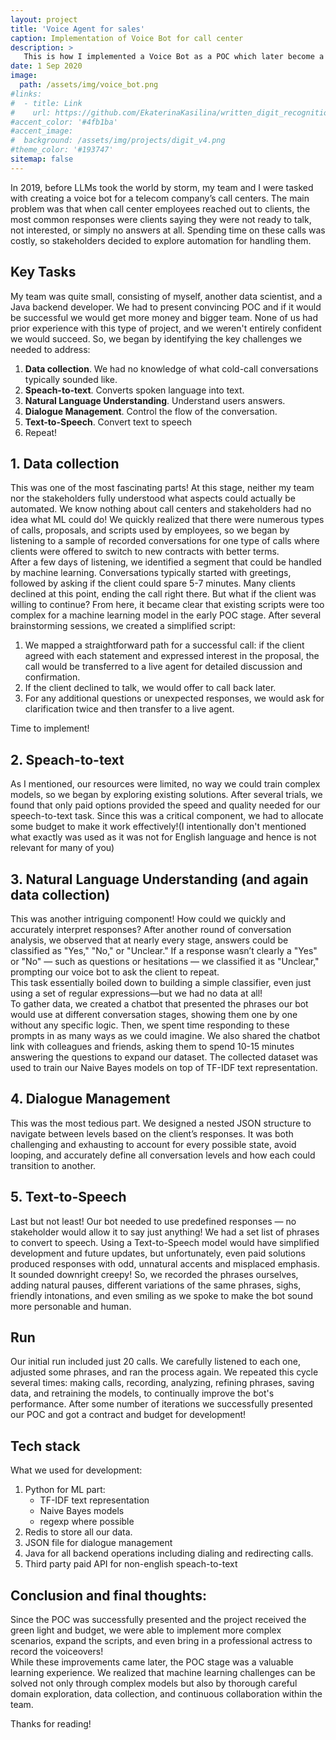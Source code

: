 ```yaml
---
layout: project
title: 'Voice Agent for sales'
caption: Implementation of Voice Bot for call center
description: >
   This is how I implemented a Voice Bot as a POC which later become a successful project
date: 1 Sep 2020
image: 
  path: /assets/img/voice_bot.png
#links:
#  - title: Link
#    url: https://github.com/EkaterinaKasilina/written_digit_recognition?tab=readme-ov-file
#accent_color: '#4fb1ba'
#accent_image:
#  background: /assets/img/projects/digit_v4.png
#theme_color: '#193747'
sitemap: false
---
```


In 2019, before LLMs took the world by storm, my team and I were tasked with creating a 
voice bot for a telecom company’s call centers. 
The main problem was that when call center employees reached out to clients, the most common responses 
were clients saying they were not ready to talk, not interested, or simply no answers at all. 
Spending time on these calls was costly, so stakeholders decided to explore automation for handling them.

## Key Tasks 
My team was quite small, consisting of myself, another data scientist, and a Java backend developer. We had to
present convincing POC and if it would be successful we would get more money and bigger team. 
None of us had prior experience with this type of project, and we weren't entirely confident we would succeed. 
So, we began by identifying the key challenges we needed to address:

1. **Data collection**. We had no knowledge of what cold-call conversations typically sounded like. 
2. **Speach-to-text**. Converts spoken language into text.
3. **Natural Language Understanding**. Understand users answers.
4. **Dialogue Management**. Control the flow of the conversation.
5. **Text-to-Speech**. Convert text to speech
6. Repeat!

## 1. Data collection
This was one of the most fascinating parts! 
At this stage, neither my team nor the stakeholders fully understood what aspects could actually be automated. 
We know nothing about call centers and stakeholders had no idea what ML could do!
We quickly realized that there were numerous types of calls, proposals, and scripts used by employees, 
so we began by listening to a sample of recorded conversations for one type of calls where clients were offered to switch to new contracts 
with better terms.   
After a few days of listening, we identified a segment that could be handled by machine learning. 
Conversations typically started with greetings, followed by asking if the client could spare 5-7 minutes. 
Many clients declined at this point, ending the call right there. But what if the client was willing to continue?
From here, it became clear that existing scripts were too complex for a machine learning model in the early POC stage.
After several brainstorming sessions, we created a simplified script:

1. We mapped a straightforward path for a successful call: if the client agreed with each statement and expressed interest in the proposal, the call would be transferred to a live agent for detailed discussion and confirmation.
2. If the client declined to talk, we would offer to call back later.
3. For any additional questions or unexpected responses, we would ask for clarification twice and then transfer to a live agent.
  
Time to implement! 

## 2. Speach-to-text
As I mentioned, our resources were limited, no way we could train complex models, so we began by exploring existing solutions.
After several trials, we found that only paid options provided the speed and quality needed for 
our speech-to-text task. Since this was a critical component, we had to allocate some budget to 
make it work effectively!(I intentionally don't mentioned what exactly was used as it was not for English language and hence is not relevant for many of you)


## 3. Natural Language Understanding (and again data collection)
This was another intriguing component! How could we quickly and accurately interpret responses? After another round of conversation analysis,
we observed that at nearly every stage, answers could be classified as "Yes," "No," or "Unclear." 
If a response wasn’t clearly a "Yes" or "No" — such as questions or hesitations — we classified it as "Unclear," 
prompting our voice bot to ask the client to repeat.  
This task essentially boiled down to building a simple classifier, even just using a set of regular 
expressions—but we had no data at all!  
To gather data, we created a chatbot that presented the phrases our 
bot would use at different conversation stages, showing them one by one without any specific logic. 
Then, we spent time responding to these prompts in as many ways as we could imagine. 
We also shared the chatbot link with colleagues and friends, asking them to spend 10-15 minutes answering the 
questions to expand our dataset.
The collected dataset was used to train our Naive Bayes models on top of TF-IDF text representation.

## 4. Dialogue Management
This was the most tedious part.
We designed a nested JSON structure to navigate between levels based on the client’s responses. 
It was both challenging and exhausting to account for every possible state, avoid looping, and accurately 
define all conversation levels and how each could transition to another.

## 5. Text-to-Speech
Last but not least! Our bot needed to use predefined responses — no stakeholder would allow it to say just anything! 
We had a set list of phrases to convert to speech. Using a Text-to-Speech model would have simplified development 
and future updates, but unfortunately, even paid solutions produced responses with odd, 
unnatural accents and misplaced emphasis. It sounded downright creepy! 
So, we recorded the phrases ourselves, adding natural pauses, different variations of the same phrases, sighs, friendly intonations, 
and even smiling as we spoke to make the bot sound more personable and human.

## Run
Our initial run included just 20 calls. We carefully listened to each one, adjusted some phrases, and ran the process again. 
We repeated this cycle several times: making calls, recording, analyzing, refining phrases, saving data, and retraining 
the models, to continually improve the bot's performance.
After some number of iterations we successfully presented our POC and got a contract and budget for development!

## Tech stack
What we used for development:
1. Python for ML part:
    - TF-IDF text representation
    - Naive Bayes models
    - regexp where possible 
2. Redis to store all our data. 
3. JSON file for dialogue management
4. Java for all backend operations including dialing and redirecting calls.
5. Third party paid API for non-english speach-to-text


## Conclusion and final thoughts: 
Since the POC was successfully presented and the project received the green light and budget, we were able to 
implement more complex scenarios, expand the scripts, and even bring in a professional actress to record the
voiceovers!   
While these improvements came later, the POC stage was a valuable learning experience.
We realized that machine learning challenges can be solved not only through complex models but 
also by thorough careful domain exploration, data collection, and continuous collaboration within the team.


Thanks for reading!

